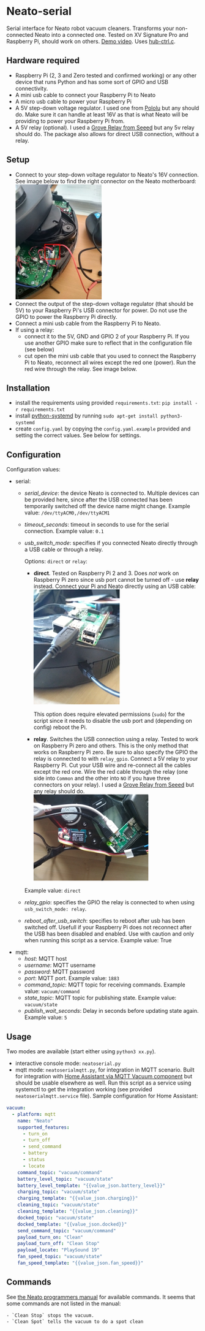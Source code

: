 # Neato-serial
Serial interface for Neato robot vacuum cleaners. Transforms your non-connected Neato into a connected one. Tested on XV Signature Pro and Raspberry Pi, should work on others.  [Demo video](https://1drv.ms/v/s!AgiTl-Kme52yxtd8ciTFaWSZh6yjjw). Uses [hub-ctrl.c](https://github.com/codazoda/hub-ctrl.c).

## Hardware required
- Raspberry Pi (2, 3 and Zero tested and confirmed working) or any other device that runs Python and has some sort of GPIO and USB connectivity.
- A mini usb cable to connect your Raspberry Pi to Neato
- A micro usb cable to power your Raspberry Pi
- A 5V step-down voltage regulator. I used one from [Pololu](https://www.pololu.com/product/2858) but any should do. Make sure it can handle at least 16V as that is what Neato will be providing to power your Raspberry Pi from.
- A 5V relay (optional). I used a [Grove Relay from Seeed](http://wiki.seeedstudio.com/Grove-Relay/) but any 5v relay should do. The package also allows for direct USB connection, without a relay.

## Setup
- Connect to your step-down voltage regulator to Neato's 16V connection. See image below to find the right connector on the Neato motherboard:
![direct](neato-16v.jpg?raw=true "16V")
- Connect the output of the step-down voltage regulator (that should be 5V) to your Raspberry Pi's USB connector for power. Do not use the GPIO to power the Raspberry Pi directly.
- Connect a mini usb cable from the Raspberry Pi to Neato. 
- If using a relay:
  - connect it to the 5V, GND and GPIO 2 of your Raspberry Pi. If you use another GPIO make sure to reflect that in the configuration file (see below)
  - cut open the mini usb cable that you used to connect the Raspberry Pi to Neato, reconnect all wires except the red one (power). Run the red wire through the relay. See image below.

## Installation
- install the requirements using provided `requirements.txt`: `pip install -r requirements.txt`
- install [python-systemd](https://github.com/systemd/python-systemd/) by running `sudo apt-get install python3-systemd`
- create `config.yaml` by copying the `config.yaml.example` provided and setting the correct values. See below for settings.

## Configuration
Configuration values:

- serial:
  - *serial_device*: the device Neato is connected to. Multiple devices can be provided here, since after the USB connected has been temporarily switched off the device name might change.
    Example value: `/dev/ttyACM0,/dev/ttyACM1`
  - *timeout_seconds*: timeout in seconds to use for the serial connection. 
    Example value: `0.1`
  - *usb_switch_mode*: specifies if you connected Neato directly through a USB cable or through a relay.
  
    Options: `direct` or `relay`:
    - **direct**. Tested on Raspberry Pi 2 and 3. Does _not_ work on Raspberry Pi zero since usb port cannot be turned off - use **relay** instead. Connect your Pi and Neato directly using an USB cable:
![direct](raspberrypi-neato-direct.jpg?raw=true "Direct")
  
      This option does require elevated permissions (`sudo`) for the script since it needs to disable the usb port and (depending on config) reboot the Pi.
    - **relay**. Switches the USB connection using a relay. Tested to work on Raspberry Pi zero and others. This is the only method that works on Raspberry Pi zero. Be sure to also specify the GPIO the relay is connected to with `relay_gpio`. Connect a 5V relay to your Raspberry Pi. Cut your USB wire and re-connect all the cables except the red one. Wire the red cable through the relay (one side into `Common` and the other into `NO` if you have three connectors on your relay). I used a [Grove Relay from Seeed](http://wiki.seeedstudio.com/Grove-Relay/) but any relay should do.
    ![direct](raspberrypi-neato-relay.jpg?raw=true "Relay")
        
    Example value: `direct`
  - *relay_gpio*: specifies the GPIO the relay is connected to when using `usb_switch_mode: relay`.
  - *reboot_after_usb_switch*: specifies to reboot after usb has been switched off. Usefull if your Raspberry Pi does not reconnect after the USB has been disabled and enabled. Use with caution and only when running this script as a service.
    Example value: True
- mqtt:
  - *host*:	MQTT host
  - *username*:	MQTT username
  - *password*:	MQTT password
  - *port*: MQTT port.
    Example value: `1883`
  - *command_topic*: MQTT topic for receiving commands.
    Example value: `vacuum/command`
  - *state_topic*: MQTT topic for publishing state.
    Example value: `vacuum/state`
  - *publish_wait_seconds*: Delay in seconds before updating state again.
    Example value: `5`

## Usage
Two modes are available (start either using `python3 xx.py`).
- interactive console mode: `neatoserial.py`
- mqtt mode: `neatoserialmqtt.py`, for integration in MQTT scenario. Built for integration with [Home Assistant via MQTT Vacuum component](https://www.home-assistant.io/components/vacuum.mqtt/) but should be usable elsewhere as well. Run this script as a service using systemctl to get the integration working (see provided `neatoserialmqtt.service` file). Sample configuration for Home Assistant:
```yaml
vacuum:
  - platform: mqtt
    name: "Neato"
    supported_features:
      - turn_on
      - turn_off
      - send_command
      - battery
      - status
      - locate
    command_topic: "vacuum/command"
    battery_level_topic: "vacuum/state"
    battery_level_template: "{{value_json.battery_level}}"
    charging_topic: "vacuum/state"
    charging_template: "{{value_json.charging}}"
    cleaning_topic: "vacuum/state"
    cleaning_template: "{{value_json.cleaning}}"
    docked_topic: "vacuum/state"
    docked_template: "{{value_json.docked}}"
    send_command_topic: "vacuum/command"
    payload_turn_on: "Clean"
    payload_turn_off: "Clean Stop"
    payload_locate: "PlaySound 19"
    fan_speed_topic: "vacuum/state"
    fan_speed_template: "{{value_json.fan_speed}}"
  ```

## Commands
See [the Neato programmers manual](XV-ProgrammersManual-3_1.pdf) for available commands.
It seems that some commands are not listed in the manual:

    - `Clean Stop` stops the vacuum.
    - `Clean Spot` tells the vacuum to do a spot clean
    
